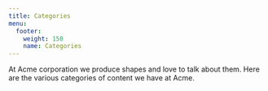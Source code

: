 ```yaml
---
title: Categories
menu:
  footer:
    weight: 150
    name: Categories
---
```

At Acme corporation we produce shapes and love to talk about them. Here are the various categories of content we have at Acme.
